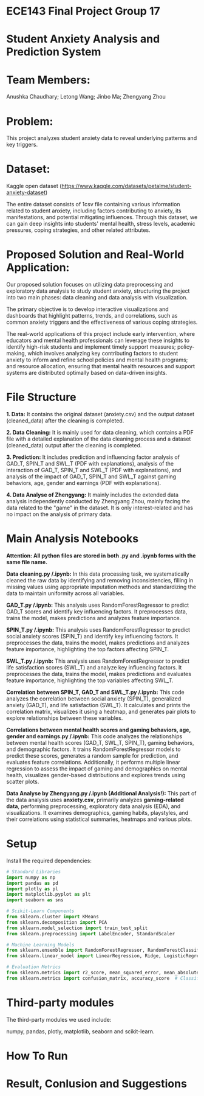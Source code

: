 # ECE143 Final Project Group 17

# Student Anxiety Analysis and Prediction System

# Team Members:
Anushka Chaudhary; Letong Wang; Jinbo Ma; Zhengyang Zhou

# Problem:
This project analyzes student anxiety data to reveal underlying patterns and key triggers.

# Dataset:
Kaggle open dataset (https://www.kaggle.com/datasets/petalme/student-anxiety-dataset)

The entire dataset consists of 1csv file containing various information related to student anxiety, including factors contributing to anxiety, its manifestations, and potential mitigating influences. Through this dataset, we can gain deep insights into students' mental health, stress levels, academic pressures, coping strategies, and other related attributes.

# Proposed Solution and Real-World Application:
Our proposed solution focuses on utilizing data preprocessing and exploratory data analysis to study student anxiety, structuring the project into two main phases: data cleaning and data analysis with visualization. 

The primary objective is to develop interactive visualizations and dashboards that highlight patterns, trends, and correlations, such as common anxiety triggers and the effectiveness of various coping strategies. 

The real-world applications of this project include early intervention, where educators and mental health professionals can leverage these insights to identify high-risk students and implement timely support measures; policy-making, which involves analyzing key contributing factors to student anxiety to inform and refine school policies and mental health programs; and resource allocation, ensuring that mental health resources and support systems are distributed optimally based on data-driven insights.

# File Structure
**1. Data:** It contains the original dataset (anxiety.csv) and the output dataset (cleaned_data) after the cleaning is completed.

**2. Data Cleaning:** It is mainly used for data cleaning, which contains a PDF file with a detailed explanation of the data cleaning process and a dataset (cleaned_data) output after the cleaning is completed.

**3. Prediction:** It includes prediction and influencing factor analysis of GAD_T, SPIN_T and SWL_T (PDF with explanations), analysis of the interaction of GAD_T, SPIN_T and SWL_T (PDF with explanations), and analysis of the impact of GAD_T, SPIN_T and SWL_T against gaming behaviors, age, gender and earnings (PDF with explanations).

**4. Data Analyse of Zhengyang:** It mainly includes the extended data analysis independently conducted by Zhengyang Zhou, mainly facing the data related to the "game" in the dataset. It is only interest-related and has no impact on the analysis of primary data.

# Main Analysis Notebooks
**Attention: All python files are stored in both .py and .ipynb forms with the same file name.**

**Data cleaning.py /.ipynb:** In this data processing task, we systematically cleaned the raw data by identifying and removing inconsistencies, filling in missing values using appropriate imputation methods and standardizing the data to maintain uniformity across all variables. 

**GAD_T.py /.ipynb:** This analysis uses RandomForestRegressor to predict GAD_T scores and identify key influencing factors. It preprocesses data, trains the model, makes predictions and analyzes feature importance.

**SPIN_T.py /.ipynb:** This analysis uses RandomForestRegressor to predict social anxiety scores (SPIN_T) and identify key influencing factors. It preprocesses the data, trains the model, makes predictions and analyzes feature importance, highlighting the top factors affecting SPIN_T.

**SWL_T.py /.ipynb:** This analysis uses RandomForestRegressor to predict life satisfaction scores (SWL_T) and analyze key influencing factors. It preprocesses the data, trains the model, makes predictions and evaluates feature importance, highlighting the top variables affecting SWL_T.

**Correlation between SPIN_T, GAD_T and SWL_T.py /.ipynb:** This code analyzes the correlation between social anxiety (SPIN_T), generalized anxiety (GAD_T), and life satisfaction (SWL_T). It calculates and prints the correlation matrix, visualizes it using a heatmap, and generates pair plots to explore relationships between these variables.

**Correlations between mental health scores and gaming behaviors, age, gender and earnings.py /.ipynb:** This code analyzes the relationships between mental health scores (GAD_T, SWL_T, SPIN_T), gaming behaviors, and demographic factors. It trains RandomForestRegressor models to predict these scores, generates a random sample for prediction, and evaluates feature correlations. Additionally, it performs multiple linear regression to assess the impact of gaming and demographics on mental health, visualizes gender-based distributions and explores trends using scatter plots.

**Data Analyse by Zhengyang.py /.ipynb (Additional Analysis!):** This part of the data analysis uses **anxiety.csv**, primarily analyzes **gaming-related data**, performing preprocessing, exploratory data analysis (EDA), and visualizations. It examines demographics, gaming habits, playstyles, and their correlations using statistical summaries, heatmaps and various plots.

# Setup
Install the required dependencies:

```python
# Standard Libraries
import numpy as np
import pandas as pd
import plotly as pl
import matplotlib.pyplot as plt
import seaborn as sns

# Scikit-Learn Components
from sklearn.cluster import KMeans
from sklearn.decomposition import PCA
from sklearn.model_selection import train_test_split
from sklearn.preprocessing import LabelEncoder, StandardScaler

# Machine Learning Models
from sklearn.ensemble import RandomForestRegressor, RandomForestClassifier
from sklearn.linear_model import LinearRegression, Ridge, LogisticRegression

# Evaluation Metrics
from sklearn.metrics import r2_score, mean_squared_error, mean_absolute_error  # Regression
from sklearn.metrics import confusion_matrix, accuracy_score  # Classification
```

# Third-party modules
The third-party modules we used include:

numpy, pandas, plotly, matplotlib, seaborn and scikit-learn.

# How To Run

# Result, Conlusion and Suggestions
